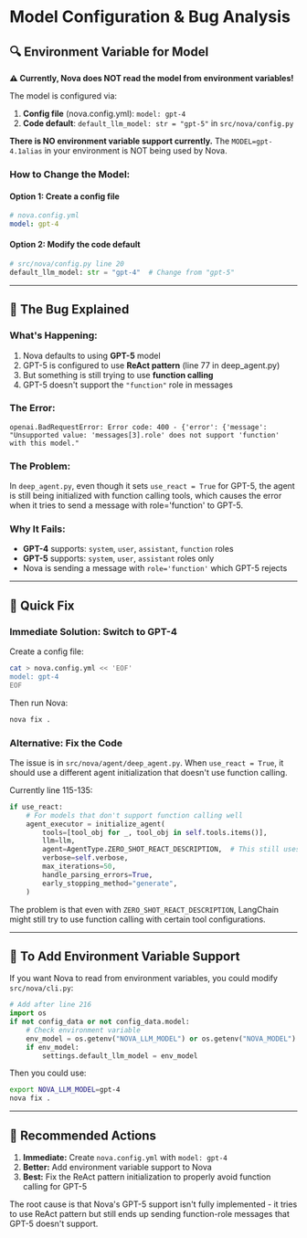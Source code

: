 # Model Configuration & Bug Analysis

## 🔍 **Environment Variable for Model**

**⚠️ Currently, Nova does NOT read the model from environment variables!**

The model is configured via:

1. **Config file** (nova.config.yml): `model: gpt-4`
2. **Code default**: `default_llm_model: str = "gpt-5"` in `src/nova/config.py`

**There is NO environment variable support currently.** The `MODEL=gpt-4.1alias` in your environment is NOT being used by Nova.

### How to Change the Model:

#### Option 1: Create a config file

```yaml
# nova.config.yml
model: gpt-4
```

#### Option 2: Modify the code default

```python
# src/nova/config.py line 20
default_llm_model: str = "gpt-4"  # Change from "gpt-5"
```

---

## 🐛 **The Bug Explained**

### What's Happening:

1. Nova defaults to using **GPT-5** model
2. GPT-5 is configured to use **ReAct pattern** (line 77 in deep_agent.py)
3. But something is still trying to use **function calling**
4. GPT-5 doesn't support the `"function"` role in messages

### The Error:

```
openai.BadRequestError: Error code: 400 - {'error': {'message':
"Unsupported value: 'messages[3].role' does not support 'function' with this model."
```

### The Problem:

In `deep_agent.py`, even though it sets `use_react = True` for GPT-5, the agent is still being initialized with function calling tools, which causes the error when it tries to send a message with role='function' to GPT-5.

### Why It Fails:

- **GPT-4** supports: `system`, `user`, `assistant`, `function` roles
- **GPT-5** supports: `system`, `user`, `assistant` roles only
- Nova is sending a message with `role='function'` which GPT-5 rejects

---

## 🔧 **Quick Fix**

### Immediate Solution: Switch to GPT-4

Create a config file:

```bash
cat > nova.config.yml << 'EOF'
model: gpt-4
EOF
```

Then run Nova:

```bash
nova fix .
```

### Alternative: Fix the Code

The issue is in `src/nova/agent/deep_agent.py`. When `use_react = True`, it should use a different agent initialization that doesn't use function calling.

Currently line 115-135:

```python
if use_react:
    # For models that don't support function calling well
    agent_executor = initialize_agent(
        tools=[tool_obj for _, tool_obj in self.tools.items()],
        llm=llm,
        agent=AgentType.ZERO_SHOT_REACT_DESCRIPTION,  # This still uses function calling!
        verbose=self.verbose,
        max_iterations=50,
        handle_parsing_errors=True,
        early_stopping_method="generate",
    )
```

The problem is that even with `ZERO_SHOT_REACT_DESCRIPTION`, LangChain might still try to use function calling with certain tool configurations.

---

## 📝 **To Add Environment Variable Support**

If you want Nova to read from environment variables, you could modify `src/nova/cli.py`:

```python
# Add after line 216
import os
if not config_data or not config_data.model:
    # Check environment variable
    env_model = os.getenv("NOVA_LLM_MODEL") or os.getenv("NOVA_MODEL")
    if env_model:
        settings.default_llm_model = env_model
```

Then you could use:

```bash
export NOVA_LLM_MODEL=gpt-4
nova fix .
```

---

## 🎯 **Recommended Actions**

1. **Immediate:** Create `nova.config.yml` with `model: gpt-4`
2. **Better:** Add environment variable support to Nova
3. **Best:** Fix the ReAct pattern initialization to properly avoid function calling for GPT-5

The root cause is that Nova's GPT-5 support isn't fully implemented - it tries to use ReAct pattern but still ends up sending function-role messages that GPT-5 doesn't support.

